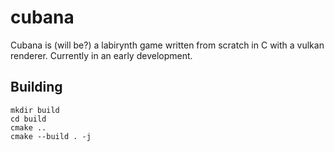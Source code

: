 # cubana

Cubana is (will be?) a labirynth game written from scratch in C with a vulkan renderer. Currently in an early development.

## Building
```shell
mkdir build
cd build
cmake ..
cmake --build . -j
```

